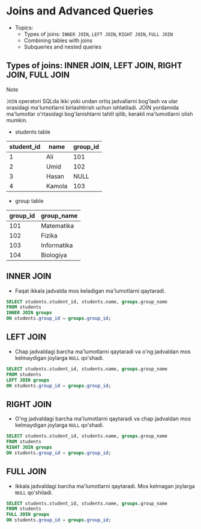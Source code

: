 # Joins and Advanced Queries

- Topics:
  - Types of joins: `INNER JOIN`, `LEFT JOIN`, `RIGHT JOIN`, `FULL JOIN`
  - Combining tables with joins
  - Subqueries and nested queries

## Types of joins: INNER JOIN, LEFT JOIN, RIGHT JOIN, FULL JOIN

> [!NOTE]
> `JOIN` operatori SQLda ikki yoki undan ortiq jadvallarni bog'lash va ular orasidagi ma'lumotlarni birlashtirish uchun ishlatiladi. JOIN yordamida ma'lumotlar o'rtasidagi bog'lanishlarni tahlil qilib, kerakli ma'lumotlarni olish mumkin.

- students table

| student_id | name   | group_id |
|------------|--------|----------|
| 1          | Ali    | 101      |
| 2          | Umid   | 102      |
| 3          | Hasan  | NULL     |
| 4          | Kamola | 103      |

- group table

| group_id | group_name  |
|----------|-------------|
| 101      | Matematika  |
| 102      | Fizika      |
| 103      | Informatika |
| 104      | Biologiya   |

## INNER JOIN

- Faqat ikkala jadvalda mos keladigan ma'lumotlarni qaytaradi.

```sql
SELECT students.student_id, students.name, groups.group_name
FROM students
INNER JOIN groups
ON students.group_id = groups.group_id;
```

## LEFT JOIN

- Chap jadvaldagi barcha ma'lumotlarni qaytaradi va o'ng jadvaldan mos kelmaydigan joylarga `NULL` qo'shadi.

```sql
SELECT students.student_id, students.name, groups.group_name
FROM students
LEFT JOIN groups
ON students.group_id = groups.group_id;
```

## RIGHT JOIN

- O'ng jadvaldagi barcha ma'lumotlarni qaytaradi va chap jadvaldan mos kelmaydigan joylarga `NULL` qo'shadi.

```sql
SELECT students.student_id, students.name, groups.group_name
FROM students
RIGHT JOIN groups
ON students.group_id = groups.group_id;
```

## FULL JOIN

- Ikkala jadvaldagi barcha ma'lumotlarni qaytaradi. Mos kelmagan joylarga `NULL` qo'shiladi.

```sql
SELECT students.student_id, students.name, groups.group_name
FROM students
FULL JOIN groups
ON students.group_id = groups.group_id;
```

